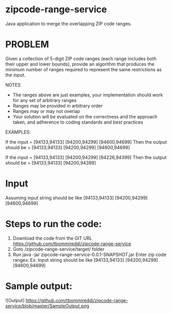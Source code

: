 # zipcode-range-service

Java application to merge the overlapping ZIP code ranges.

# PROBLEM

Given a collection of 5-digit ZIP code ranges (each range includes both their upper and lower bounds), provide an algorithm that produces the minimum number of ranges required to represent the same restrictions as the input.

 NOTES
- The ranges above are just examples, your implementation should work for any set of arbitrary ranges
- Ranges may be provided in arbitrary order
- Ranges may or may not overlap
- Your solution will be evaluated on the correctness and the approach taken, and adherence to coding standards and best practices

 EXAMPLES:

If the input = [94133,94133] [94200,94299] [94600,94699]
Then the output should be = [94133,94133] [94200,94299] [94600,94699]

If the input = [94133,94133] [94200,94299] [94226,94399]
Then the output should be = [94133,94133] [94200,94399]

 # Input
 Assuming input string should be like [94133,94133] [94200,94299] [94600,94699]
 
 # Steps to run the code:
 1. Download the code from the GIT URL https://github.com/tbommireddi/zipcode-range-service
 2. Goto /zipcode-range-service/target/ folder
 3. Run java -jar zipcode-range-service-0.0.1-SNAPSHOT.jar
    Enter zip code ranges:<enter string of zip code ranges as given below>
     Ex: Input string should be like [94133,94133] [94200,94299] [94600,94699]
 
 # Sample output:
![Output] https://github.com/tbommireddi/zipcode-range-service/blob/master/SampleOutput.png
